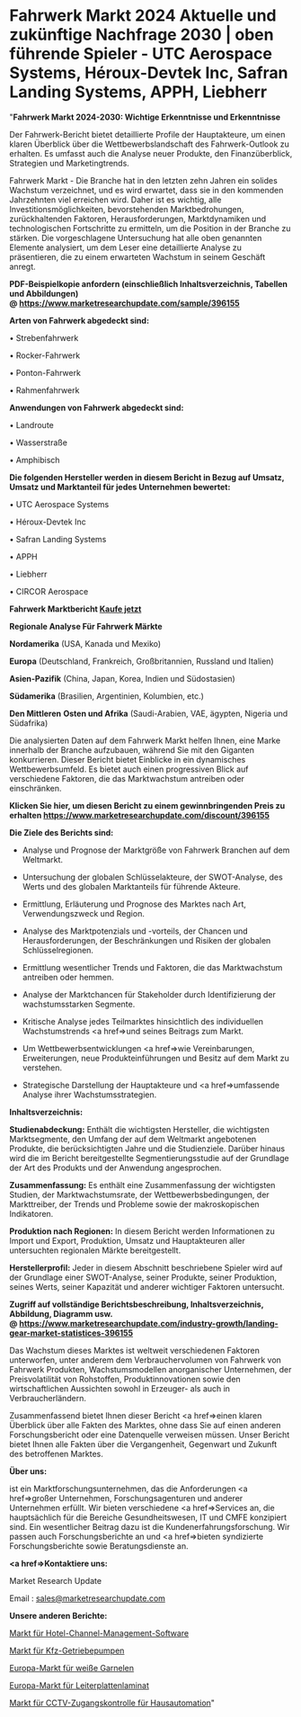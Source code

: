 # Fahrwerk Markt 2024 Aktuelle und zukünftige Nachfrage 2030 | oben führende Spieler - UTC Aerospace Systems, Héroux-Devtek Inc, Safran Landing Systems, APPH, Liebherr

"<strong>Fahrwerk Markt 2024-2030: Wichtige Erkenntnisse und Erkenntnisse</strong>

Der Fahrwerk-Bericht bietet detaillierte Profile der Hauptakteure, um einen klaren Überblick über die Wettbewerbslandschaft des Fahrwerk-Outlook zu erhalten. Es umfasst auch die Analyse neuer Produkte, den Finanzüberblick, Strategien und Marketingtrends.

Fahrwerk Markt - Die Branche hat in den letzten zehn Jahren ein solides Wachstum verzeichnet, und es wird erwartet, dass sie in den kommenden Jahrzehnten viel erreichen wird. Daher ist es wichtig, alle Investitionsmöglichkeiten, bevorstehenden Marktbedrohungen, zurückhaltenden Faktoren, Herausforderungen, Marktdynamiken und technologischen Fortschritte zu ermitteln, um die Position in der Branche zu stärken. Die vorgeschlagene Untersuchung hat alle oben genannten Elemente analysiert, um dem Leser eine detaillierte Analyse zu präsentieren, die zu einem erwarteten Wachstum in seinem Geschäft anregt.

<strong><b>PDF-Beispielkopie anfordern (einschließlich Inhaltsverzeichnis, Tabellen und Abbildungen) @ </b></strong><strong><a href=https://www.marketresearchupdate.com/sample/396155><strong>https://www.marketresearchupdate.com/sample/396155</u></a></strong></strong>

<strong>Arten von Fahrwerk abgedeckt sind:</strong>

• Strebenfahrwerk

• Rocker-Fahrwerk

• Ponton-Fahrwerk

• Rahmenfahrwerk

<strong>Anwendungen von Fahrwerk abgedeckt sind:</strong>

• Landroute

• Wasserstraße

• Amphibisch

<strong>Die folgenden Hersteller werden in diesem Bericht in Bezug auf Umsatz, Umsatz und Marktanteil für jedes Unternehmen bewertet:</strong>

• UTC Aerospace Systems

• Héroux-Devtek Inc

• Safran Landing Systems

• APPH

• Liebherr

• CIRCOR Aerospace

<strong>Fahrwerk Marktbericht <a href=https://www.marketresearchupdate.com/buynow/396155>Kaufe jetzt</a></strong>

<strong>Regionale Analyse Für Fahrwerk Märkte</strong>

<strong>Nordamerika</strong> (USA, Kanada und Mexiko)

<strong>Europa</strong> (Deutschland, Frankreich, Großbritannien, Russland und Italien)

<strong>Asien-Pazifik</strong> (China, Japan, Korea, Indien und Südostasien)

<strong>Südamerika</strong> (Brasilien, Argentinien, Kolumbien, etc.)

<strong>Den Mittleren</strong> <strong>Osten und Afrika</strong> (Saudi-Arabien, VAE, ägypten, Nigeria und Südafrika)

Die analysierten Daten auf dem Fahrwerk Markt helfen Ihnen, eine Marke innerhalb der Branche aufzubauen, während Sie mit den Giganten konkurrieren. Dieser Bericht bietet Einblicke in ein dynamisches Wettbewerbsumfeld. Es bietet auch einen progressiven Blick auf verschiedene Faktoren, die das Marktwachstum antreiben oder einschränken.

<strong>Klicken Sie hier, um diesen Bericht zu einem gewinnbringenden Preis zu erhalten
</strong><strong><a href=https://www.marketresearchupdate.com/discount/396155>https://www.marketresearchupdate.com/discount/396155</b></u></strong></a>

<strong>Die Ziele des Berichts sind:</strong>

- Analyse und Prognose der Marktgröße von Fahrwerk Branchen auf dem Weltmarkt.

- Untersuchung der globalen Schlüsselakteure, der SWOT-Analyse, des Werts und des globalen Marktanteils für führende Akteure.

- Ermittlung, Erläuterung und Prognose des Marktes nach Art, Verwendungszweck und Region.

- Analyse des Marktpotenzials und -vorteils, der Chancen und Herausforderungen, der Beschränkungen und Risiken der globalen Schlüsselregionen.

- Ermittlung wesentlicher Trends und Faktoren, die das Marktwachstum antreiben oder hemmen.

- Analyse der Marktchancen für Stakeholder durch Identifizierung der wachstumsstarken Segmente.

- Kritische Analyse jedes Teilmarktes hinsichtlich des individuellen Wachstumstrends <a href=>und</a> seines Beitrags zum Markt.

- Um Wettbewerbsentwicklungen <a href=>wie</a> Vereinbarungen, Erweiterungen, neue Produkteinführungen und Besitz auf dem Markt zu verstehen.

- Strategische Darstellung der Hauptakteure und <a href=>umfas</a>sende Analyse ihrer Wachstumsstrategien.

<strong>Inhaltsverzeichnis:</strong>

<strong>Studienabdeckung:</strong> Enthält die wichtigsten Hersteller, die wichtigsten Marktsegmente, den Umfang der auf dem Weltmarkt angebotenen Produkte, die berücksichtigten Jahre und die Studienziele. Darüber hinaus wird die im Bericht bereitgestellte Segmentierungsstudie auf der Grundlage der Art des Produkts und der Anwendung angesprochen.

<strong>Zusammenfassung:</strong> Es enthält eine Zusammenfassung der wichtigsten Studien, der Marktwachstumsrate, der Wettbewerbsbedingungen, der Markttreiber, der Trends und Probleme sowie der makroskopischen Indikatoren.

<strong>Produktion nach Regionen:</strong> In diesem Bericht werden Informationen zu Import und Export, Produktion, Umsatz und Hauptakteuren aller untersuchten regionalen Märkte bereitgestellt.

<strong>Herstellerprofil:</strong> Jeder in diesem Abschnitt beschriebene Spieler wird auf der Grundlage einer SWOT-Analyse, seiner Produkte, seiner Produktion, seines Werts, seiner Kapazität und anderer wichtiger Faktoren untersucht.

<strong><b>Zugriff auf vollständige Berichtsbeschreibung, Inhaltsverzeichnis, Abbildung, Diagramm usw. @ </b></strong><strong><a href=https://www.marketresearchupdate.com/industry-growth/landing-gear-market-statistices-396155>https://www.marketresearchupdate.com/industry-growth/landing-gear-market-statistices-396155</a></strong>

Das Wachstum dieses Marktes ist weltweit verschiedenen Faktoren unterworfen, unter anderem dem Verbrauchervolumen von Fahrwerk von Fahrwerk Produkten, Wachstumsmodellen anorganischer Unternehmen, der Preisvolatilität von Rohstoffen, Produktinnovationen sowie den wirtschaftlichen Aussichten sowohl in Erzeuger- als auch in Verbraucherländern.

Zusammenfassend bietet Ihnen dieser Bericht <a href=>einen</a> klaren Überblick über alle Fakten des Marktes, ohne dass Sie auf einen anderen Forschungsbericht oder eine Datenquelle verweisen müssen. Unser Bericht bietet Ihnen alle Fakten über die Vergangenheit, Gegenwart und Zukunft des betroffenen Marktes.

<strong>Über uns:</strong>

 ist ein Marktforschungsunternehmen, das die Anforderungen <a href=>großer</a> Unternehmen, Forschungsagenturen und anderer Unternehmen erfüllt. Wir bieten verschiedene <a href=>Services</a> an, die hauptsächlich für die Bereiche Gesundheitswesen, IT und CMFE konzipiert sind. Ein wesentlicher Beitrag dazu ist die Kundenerfahrungsforschung. Wir passen auch Forschungsberichte an und <a href=>bieten</a> syndizierte Forschungsberichte sowie Beratungsdienste an.

<strong><a href=>Kontaktiere uns:</a></strong>

Market Research Update

Email : sales@marketresearchupdate.com

<strong>Unsere anderen Berichte:</strong>

<a href=https://www.linkedin.com/pulse/hotel-channel-management-software-market-2f>Markt für Hotel-Channel-Management-Software</a>

<a href=https://www.linkedin.com/pulse/automotive-transmission-pump-market-size-share-outlook>Markt für Kfz-Getriebepumpen</a>

<a href=https://www.linkedin.com/pulse/europe-white-shrimp-market-size-trends-consumption>Europa-Markt für weiße Garnelen</a>

<a href=https://www.linkedin.com/pulse/europe-printed-circuit-board-laminate-market>Europa-Markt für Leiterplattenlaminat</a>

<a href=https://www.linkedin.com/pulse/home-automation-access-control-cctv-market-jyrqf/>Markt für CCTV-Zugangskontrolle für Hausautomation</a>"

